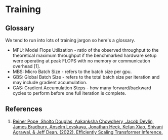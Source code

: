 # Training

## Glossary

We tend to run into lots of training jargon so here's a glossary.

- MFU: Model Flops Utilization - ratio of the observed throughput to the theoretical maximum throughput if the benchmarked hardware setup were operating at peak FLOPS with no memory or communication overhead [1].
- MBS: Micro Batch Size - refers to the batch size per gpu.
- GBS: Global Batch Size - refers to the total batch size per iteration and may include gradient accumulation.
- GAS: Gradient Accumulation Steps - how many forward/backward cycles to perform before one full iteration is complete.

## References
1. [Reiner Pope, Sholto Douglas, Aakanksha Chowdhery, Jacob Devlin, James Bradbury, Anselm Levskaya, Jonathan Heek, Kefan Xiao, Shivani Agrawal, & Jeff Dean. (2022). Efficiently Scaling Transformer Inference.](https://arxiv.org/abs/2211.05102)